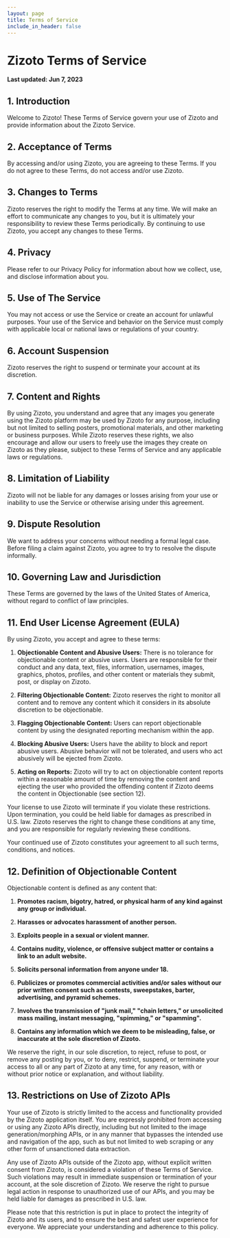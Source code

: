 ```yaml
---
layout: page
title: Terms of Service
include_in_header: false
---
```

# Zizoto Terms of Service

**Last updated: Jun 7, 2023**

## 1. Introduction

Welcome to Zizoto! These Terms of Service govern your use of Zizoto and provide information about the Zizoto Service.

## 2. Acceptance of Terms

By accessing and/or using Zizoto, you are agreeing to these Terms. If you do not agree to these Terms, do not access and/or use Zizoto.

## 3. Changes to Terms

Zizoto reserves the right to modify the Terms at any time. We will make an effort to communicate any changes to you, but it is ultimately your responsibility to review these Terms periodically. By continuing to use Zizoto, you accept any changes to these Terms.

## 4. Privacy

Please refer to our Privacy Policy for information about how we collect, use, and disclose information about you.

## 5. Use of The Service

You may not access or use the Service or create an account for unlawful purposes. Your use of the Service and behavior on the Service must comply with applicable local or national laws or regulations of your country.

## 6. Account Suspension

Zizoto reserves the right to suspend or terminate your account at its discretion.

## 7. Content and Rights

By using Zizoto, you understand and agree that any images you generate using the Zizoto platform may be used by Zizoto for any purpose, including but not limited to selling posters, promotional materials, and other marketing or business purposes. While Zizoto reserves these rights, we also encourage and allow our users to freely use the images they create on Zizoto as they please, subject to these Terms of Service and any applicable laws or regulations.

## 8. Limitation of Liability

Zizoto will not be liable for any damages or losses arising from your use or inability to use the Service or otherwise arising under this agreement.

## 9. Dispute Resolution

We want to address your concerns without needing a formal legal case. Before filing a claim against Zizoto, you agree to try to resolve the dispute informally.

## 10. Governing Law and Jurisdiction

These Terms are governed by the laws of the United States of America, without regard to conflict of law principles.

## 11. End User License Agreement (EULA)

By using Zizoto, you accept and agree to these terms:

1. **Objectionable Content and Abusive Users:** There is no tolerance for objectionable content or abusive users. Users are responsible for their conduct and any data, text, files, information, usernames, images, graphics, photos, profiles, and other content or materials they submit, post, or display on Zizoto.

2. **Filtering Objectionable Content:** Zizoto reserves the right to monitor all content and to remove any content which it considers in its absolute discretion to be objectionable.

3. **Flagging Objectionable Content:** Users can report objectionable content by using the designated reporting mechanism within the app.

4. **Blocking Abusive Users:** Users have the ability to block and report abusive users. Abusive behavior will not be tolerated, and users who act abusively will be ejected from Zizoto.

5. **Acting on Reports:** Zizoto will try to act on objectionable content reports within a reasonable amount of time by removing the content and ejecting the user who provided the offending content if Zizoto deems the content in Objectionable (see section 12). 

Your license to use Zizoto will terminate if you violate these restrictions. Upon termination, you could be held liable for damages as prescribed in U.S. law. Zizoto reserves the right to change these conditions at any time, and you are responsible for regularly reviewing these conditions.

Your continued use of Zizoto constitutes your agreement to all such terms, conditions, and notices. 


## 12. Definition of Objectionable Content

Objectionable content is defined as any content that:

1. **Promotes racism, bigotry, hatred, or physical harm of any kind against any group or individual.**

2. **Harasses or advocates harassment of another person.**

3. **Exploits people in a sexual or violent manner.**

4. **Contains nudity, violence, or offensive subject matter or contains a link to an adult website.**

5. **Solicits personal information from anyone under 18.**

6. **Publicizes or promotes commercial activities and/or sales without our prior written consent such as contests, sweepstakes, barter, advertising, and pyramid schemes.**

7. **Involves the transmission of "junk mail," "chain letters," or unsolicited mass mailing, instant messaging, "spimming," or "spamming".**

8. **Contains any information which we deem to be misleading, false, or inaccurate at the sole discretion of Zizoto.**

We reserve the right, in our sole discretion, to reject, refuse to post, or remove any posting by you, or to deny, restrict, suspend, or terminate your access to all or any part of Zizoto at any time, for any reason, with or without prior notice or explanation, and without liability.

## 13. Restrictions on Use of Zizoto APIs

Your use of Zizoto is strictly limited to the access and functionality provided by the Zizoto application itself. You are expressly prohibited from accessing or using any Zizoto APIs directly, including but not limited to the image generation/morphing APIs, or in any manner that bypasses the intended use and navigation of the app, such as but not limited to web scraping or any other form of unsanctioned data extraction.

Any use of Zizoto APIs outside of the Zizoto app, without explicit written consent from Zizoto, is considered a violation of these Terms of Service. Such violations may result in immediate suspension or termination of your account, at the sole discretion of Zizoto. We reserve the right to pursue legal action in response to unauthorized use of our APIs, and you may be held liable for damages as prescribed in U.S. law. 

Please note that this restriction is put in place to protect the integrity of Zizoto and its users, and to ensure the best and safest user experience for everyone. We appreciate your understanding and adherence to this policy.
